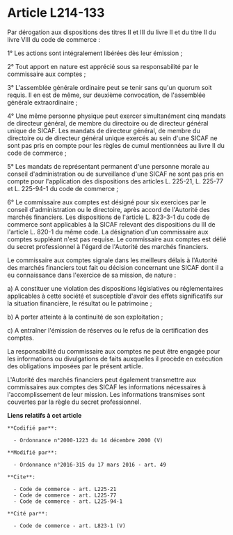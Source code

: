 # Article L214-133

Par dérogation aux dispositions des titres II et III du livre II et du titre II du livre VIII du code de commerce : 

1° Les actions sont intégralement libérées dès leur émission ; 

2° Tout apport en nature est apprécié sous sa responsabilité par le commissaire aux comptes ; 

3° L'assemblée générale ordinaire peut se tenir sans qu'un quorum soit requis. Il en est de même, sur deuxième convocation,
de l'assemblée générale extraordinaire ; 

4° Une même personne physique peut exercer simultanément cinq mandats de directeur général, de membre du directoire ou de
directeur général unique de SICAF. Les mandats de directeur général, de membre du directoire ou de directeur général unique
exercés au sein d'une SICAF ne sont pas pris en compte pour les règles de cumul mentionnées au livre II du code de
commerce ; 

5° Les mandats de représentant permanent d'une personne morale au conseil d'administration ou de surveillance d'une SICAF ne
sont pas pris en compte pour l'application des dispositions des articles L. 225-21, L. 225-77 et L. 225-94-1 du code de
commerce ; 

6° Le commissaire aux comptes est désigné pour six exercices par le conseil d'administration ou le directoire, après accord
de l'Autorité des marchés financiers. Les dispositions de l'article L. 823-3-1 du code de commerce sont applicables à la
SICAF relevant des dispositions du III de l'article L. 820-1 du même code. La désignation d'un commissaire aux comptes
suppléant n'est pas requise. Le commissaire aux comptes est délié du secret professionnel à l'égard de l'Autorité des marchés
financiers. 

Le commissaire aux comptes signale dans les meilleurs délais à l'Autorité des marchés financiers tout fait ou décision
concernant une SICAF dont il a eu connaissance dans l'exercice de sa mission, de nature : 

a) A constituer une violation des dispositions législatives ou réglementaires applicables à cette société et susceptible
d'avoir des effets significatifs sur la situation financière, le résultat ou le patrimoine ; 

b) A porter atteinte à la continuité de son exploitation ; 

c) A entraîner l'émission de réserves ou le refus de la certification des comptes. 

La responsabilité du commissaire aux comptes ne peut être engagée pour les informations ou divulgations de faits auxquelles
il procède en exécution des obligations imposées par le présent article. 

L'Autorité des marchés financiers peut également transmettre aux commissaires aux comptes des SICAF les informations
nécessaires à l'accomplissement de leur mission. Les informations transmises sont couvertes par la règle du secret
professionnel.

**Liens relatifs à cet article**

	**Codifié par**:

	  - Ordonnance n°2000-1223 du 14 décembre 2000 (V)

	**Modifié par**:

	  - Ordonnance n°2016-315 du 17 mars 2016 - art. 49

	**Cite**:

	  - Code de commerce - art. L225-21
	  - Code de commerce - art. L225-77
	  - Code de commerce - art. L225-94-1

	**Cité par**:

	  - Code de commerce - art. L823-1 (V)
